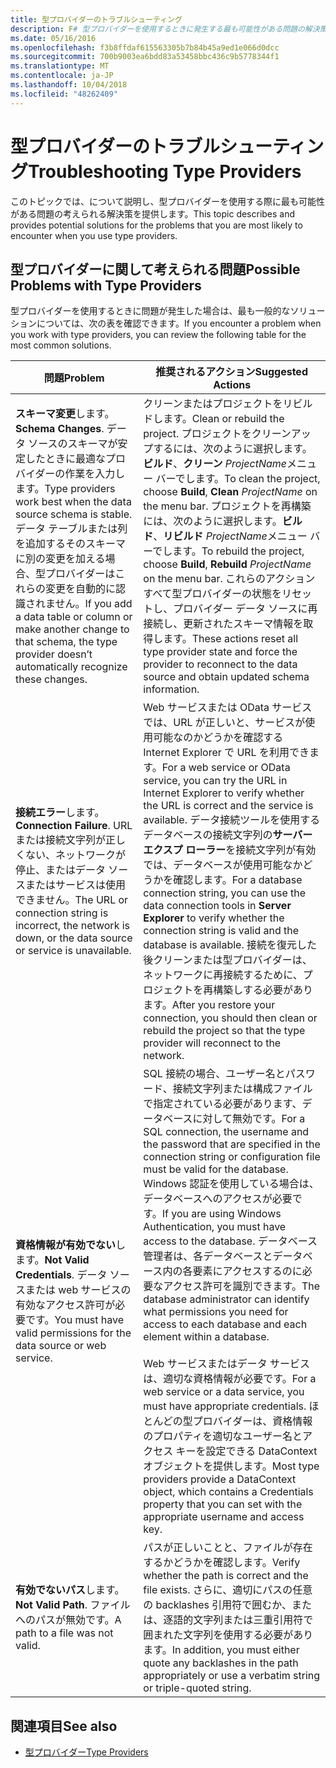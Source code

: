 ```yaml
---
title: 型プロバイダーのトラブルシューティング
description: F# 型プロバイダーを使用するときに発生する最も可能性がある問題の解決策を検出します。
ms.date: 05/16/2016
ms.openlocfilehash: f3b8ffdaf615563305b7b84b45a9ed1e066d0dcc
ms.sourcegitcommit: 700b9003ea6bdd83a53458bbc436c9b5778344f1
ms.translationtype: MT
ms.contentlocale: ja-JP
ms.lasthandoff: 10/04/2018
ms.locfileid: "48262409"
---
```

# <a name="troubleshooting-type-providers"></a><span data-ttu-id="212e9-103">型プロバイダーのトラブルシューティング</span><span class="sxs-lookup"><span data-stu-id="212e9-103">Troubleshooting Type Providers</span></span>

<span data-ttu-id="212e9-104">このトピックでは、について説明し、型プロバイダーを使用する際に最も可能性がある問題の考えられる解決策を提供します。</span><span class="sxs-lookup"><span data-stu-id="212e9-104">This topic describes and provides potential solutions for the problems that you are most likely to encounter when you use type providers.</span></span>

## <a name="possible-problems-with-type-providers"></a><span data-ttu-id="212e9-105">型プロバイダーに関して考えられる問題</span><span class="sxs-lookup"><span data-stu-id="212e9-105">Possible Problems with Type Providers</span></span>

<span data-ttu-id="212e9-106">型プロバイダーを使用するときに問題が発生した場合は、最も一般的なソリューションについては、次の表を確認できます。</span><span class="sxs-lookup"><span data-stu-id="212e9-106">If you encounter a problem when you work with type providers, you can review the following table for the most common solutions.</span></span>

|<span data-ttu-id="212e9-107">問題</span><span class="sxs-lookup"><span data-stu-id="212e9-107">Problem</span></span>|<span data-ttu-id="212e9-108">推奨されるアクション</span><span class="sxs-lookup"><span data-stu-id="212e9-108">Suggested Actions</span></span>|
|-------|-----------------|
|<span data-ttu-id="212e9-109">**スキーマ変更**します。</span><span class="sxs-lookup"><span data-stu-id="212e9-109">**Schema Changes**.</span></span> <span data-ttu-id="212e9-110">データ ソースのスキーマが安定したときに最適なプロバイダーの作業を入力します。</span><span class="sxs-lookup"><span data-stu-id="212e9-110">Type providers work best  when the data source schema is stable.</span></span> <span data-ttu-id="212e9-111">データ テーブルまたは列を追加するそのスキーマに別の変更を加える場合、型プロバイダーはこれらの変更を自動的に認識されません。</span><span class="sxs-lookup"><span data-stu-id="212e9-111">If you add a data table or column or make another change to that schema, the type provider doesn’t automatically recognize these changes.</span></span>|<span data-ttu-id="212e9-112">クリーンまたはプロジェクトをリビルドします。</span><span class="sxs-lookup"><span data-stu-id="212e9-112">Clean or rebuild the project.</span></span> <span data-ttu-id="212e9-113">プロジェクトをクリーンアップするには、次のように選択します。**ビルド**、**クリーン** *ProjectName*メニュー バーでします。</span><span class="sxs-lookup"><span data-stu-id="212e9-113">To clean the project, choose **Build**, **Clean** *ProjectName* on the menu bar.</span></span> <span data-ttu-id="212e9-114">プロジェクトを再構築には、次のように選択します。**ビルド**、**リビルド** *ProjectName*メニュー バーでします。</span><span class="sxs-lookup"><span data-stu-id="212e9-114">To rebuild the project, choose **Build**, **Rebuild** *ProjectName* on the menu bar.</span></span> <span data-ttu-id="212e9-115">これらのアクションすべて型プロバイダーの状態をリセットし、プロバイダー データ ソースに再接続し、更新されたスキーマ情報を取得します。</span><span class="sxs-lookup"><span data-stu-id="212e9-115">These actions reset all type provider state and force the provider to reconnect to the data source and obtain updated schema information.</span></span>|
|<span data-ttu-id="212e9-116">**接続エラー**します。</span><span class="sxs-lookup"><span data-stu-id="212e9-116">**Connection Failure**.</span></span> <span data-ttu-id="212e9-117">URL または接続文字列が正しくない、ネットワークが停止、またはデータ ソースまたはサービスは使用できません。</span><span class="sxs-lookup"><span data-stu-id="212e9-117">The URL or connection string is incorrect, the network is down, or the data source or service is unavailable.</span></span>|<span data-ttu-id="212e9-118">Web サービスまたは OData サービスでは、URL が正しいと、サービスが使用可能なのかどうかを確認する Internet Explorer で URL を利用できます。</span><span class="sxs-lookup"><span data-stu-id="212e9-118">For a web service or OData service, you can try the URL in Internet Explorer to verify whether the URL is correct and the service is available.</span></span> <span data-ttu-id="212e9-119">データ接続ツールを使用するデータベースの接続文字列の**サーバー エクスプ ローラー**を接続文字列が有効では、データベースが使用可能なかどうかを確認します。</span><span class="sxs-lookup"><span data-stu-id="212e9-119">For a database connection string, you can use the data connection tools in **Server Explorer** to verify whether the connection string is valid and the database is available.</span></span> <span data-ttu-id="212e9-120">接続を復元した後クリーンまたは型プロバイダーは、ネットワークに再接続するために、プロジェクトを再構築しする必要があります。</span><span class="sxs-lookup"><span data-stu-id="212e9-120">After you restore your connection, you should then clean or rebuild the project so that the type provider will reconnect to the network.</span></span>|
|<span data-ttu-id="212e9-121">**資格情報が有効でない**します。</span><span class="sxs-lookup"><span data-stu-id="212e9-121">**Not Valid Credentials**.</span></span> <span data-ttu-id="212e9-122">データ ソースまたは web サービスの有効なアクセス許可が必要です。</span><span class="sxs-lookup"><span data-stu-id="212e9-122">You must have valid permissions for the data source or web service.</span></span>|<span data-ttu-id="212e9-123">SQL 接続の場合、ユーザー名とパスワード、接続文字列または構成ファイルで指定されている必要があります、データベースに対して無効です。</span><span class="sxs-lookup"><span data-stu-id="212e9-123">For a SQL connection, the username and the password that are specified in the connection string or configuration file must be valid for the database.</span></span> <span data-ttu-id="212e9-124">Windows 認証を使用している場合は、データベースへのアクセスが必要です。</span><span class="sxs-lookup"><span data-stu-id="212e9-124">If you are using Windows Authentication, you must have access to the database.</span></span> <span data-ttu-id="212e9-125">データベース管理者は、各データベースとデータベース内の各要素にアクセスするのに必要なアクセス許可を識別できます。</span><span class="sxs-lookup"><span data-stu-id="212e9-125">The database administrator can identify what permissions you need for access to each database and each element within a database.</span></span><br /><br /><span data-ttu-id="212e9-126">Web サービスまたはデータ サービスは、適切な資格情報が必要です。</span><span class="sxs-lookup"><span data-stu-id="212e9-126">For a web service or a data service, you must have appropriate credentials.</span></span> <span data-ttu-id="212e9-127">ほとんどの型プロバイダーは、資格情報のプロパティを適切なユーザー名とアクセス キーを設定できる DataContext オブジェクトを提供します。</span><span class="sxs-lookup"><span data-stu-id="212e9-127">Most type providers provide a DataContext object, which contains a Credentials property that you can set with the appropriate username and access key.</span></span>|
|<span data-ttu-id="212e9-128">**有効でないパス**します。</span><span class="sxs-lookup"><span data-stu-id="212e9-128">**Not Valid Path**.</span></span> <span data-ttu-id="212e9-129">ファイルへのパスが無効です。</span><span class="sxs-lookup"><span data-stu-id="212e9-129">A path to a file was not valid.</span></span>|<span data-ttu-id="212e9-130">パスが正しいことと、ファイルが存在するかどうかを確認します。</span><span class="sxs-lookup"><span data-stu-id="212e9-130">Verify whether the path is correct and the file exists.</span></span> <span data-ttu-id="212e9-131">さらに、適切にパスの任意の backlashes 引用符で囲むか、または、逐語的文字列または三重引用符で囲まれた文字列を使用する必要があります。</span><span class="sxs-lookup"><span data-stu-id="212e9-131">In addition, you must either quote any backlashes in the path appropriately or use a verbatim string or triple-quoted string.</span></span>|

## <a name="see-also"></a><span data-ttu-id="212e9-132">関連項目</span><span class="sxs-lookup"><span data-stu-id="212e9-132">See also</span></span>

- [<span data-ttu-id="212e9-133">型プロバイダー</span><span class="sxs-lookup"><span data-stu-id="212e9-133">Type Providers</span></span>](index.md)
